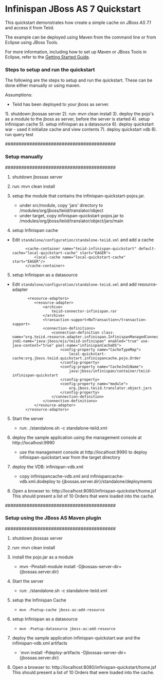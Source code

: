 Infinispan JBoss AS 7 Quickstart
================================

This quickstart demonstrates how create a simple cache on *JBoss AS 7.1* and access it from Teiid.

The example can be deployed using Maven from the command line or from Eclipse using
JBoss Tools.

For more information, including how to set up Maven or JBoss Tools in Eclipse,
refer to the [Getting Started Guide](https://docs.jboss.org/author/display/ISPN/Getting+Started+Guide+-+JBoss+AS+7).

### Steps to setup and run the quickstart ###
The following are the steps to setup and run the quickstart.  These can be done either manually or using maven. 

Assumptions:
-  Teiid has been deployed to your jboss as server.


1).  shutdown jbossas server
2).  run:  mvn clean install
3).  deploy the pojo's as a module to the jboss as server, before the server is started
4).  setup infinispan cache
5).  setup infinispan as a datasource
6).  deploy quickstart war - used it initialize cache and view contents
7).  deploy quickstart vdb
8).  run query test
	 
#########################################
### Setup manually
#########################################

1) shutdown jbossas server

2) run:  mvn clean install

3) setup the module that contains the infinispan-quickstart-pojos.jar.
	-	under  src/module,  copy 'jars' directory to <jbossas-dir>/modules/org/jboss/teiid/translator/object
	-   under  target, copy  infinispan-quickstart-pojos.jar to <jbossas-dir>/modules/org/jboss/teiid/translator/object/jars/main

4) setup Infinispan cache

* Edit `standalone/configuration/standalone-teiid.xml` and add a cache

            <cache-container name="teiid-infinispan-quickstart" default-cache="local-quickstart-cache" start="EAGER">
                <local-cache name="local-quickstart-cache" start="EAGER"/>
            </cache-container>
            
5) setup Infinispan as a datasource

* Edit `standalone/configuration/standalone-teiid.xml` and add resource-adapter

             <resource-adapters>
                <resource-adapter>
                    <archive>
                        teiid-connector-infinispan.rar
                    </archive>
                    <transaction-support>NoTransaction</transaction-support>
                    <connection-definitions>
                        <connection-definition class-name="org.teiid.resource.adapter.infinispan.InfinispanManagedConnectionFactory" jndi-name="java:jboss/eis/teiid-infinispan" enabled="true" use-java-context="true" pool-name="infinispanCacheDS">
                            <config-property name="CacheTypeMap">
                                local-quickstart-cache:org.jboss.teiid.quickstart.infinispancache.pojo.Order
                            </config-property>
                            <config-property name="CacheJndiName">
                                java:jboss/infinispan/container/teiid-infinispan-quickstart
                            </config-property>
                            <config-property name="module">
                                org.jboss.teiid.translator.object.jars
                            </config-property>
                        </connection-definition>
                    </connection-definitions>
                </resource-adapter>
            </resource-adapters>

            
5) Start the server

	*  run:  ./standalone.sh -c standalone-teiid.xml

6) deploy the sample application using the management console at http://localhost:9990

	* use the management console at http://localhost:9990 to deploy infinispan-quickstart.war from the target directory
	
7) deploy the VDB: infinispan-vdb.xml

	* copy infinispancache-vdb.xml and infinispancache-vdb.xml.dodeploy to {jbossas.server.dir}/standalone/deployments	

8) Open a browser to:  http://localhost:8080/infinispan-quickstart/home.jsf
This should present a list of 10 Orders that were loaded into the cache.


#########################################
### Setup using the JBoss AS Maven plugin
#########################################

1) shutdown jbossas server

2) run:  mvn clean install

3) install the pojo.jar as a module

	*  mvn -Pinstall-module install -Djbossas-server-dir={jbossas.server.dir}

4) Start the server

	*  run:  ./standalone.sh -c standalone-teiid.xml

5) setup the Infinispan Cache

    * `mvn -Psetup-cache jboss-as:add-resource` 
    
6) setup Infinispan as a datasource
    
    * `mvn -Psetup-datasource jboss-as:add-resource`  
    
7) deploy the sample application infinispan-quickstart.war and the infinispan-vdb.xml artifacts

	* `mvn install -Pdeploy-artifacts -Djbossas-server-dir={jbossas.server.dir} 
	
8) Open a browser to:  http://localhost:8080/infinispan-quickstart/home.jsf
This should present a list of 10 Orders that were loaded into the cache.

